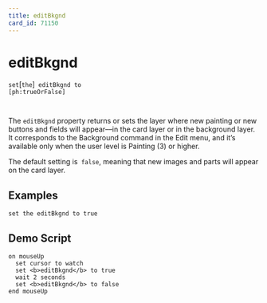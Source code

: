 ```yaml
---
title: editBkgnd
card_id: 71150
---
```


# editBkgnd

` set `[`the`]<code> editBkgnd to [ph:trueOrFalse]

</code>The `editBkgnd` property returns or sets the layer where new painting or new buttons and fields will appear––in the card layer or in the background layer. It corresponds to the Background command in the Edit menu, and it’s available only when the user level is Painting (3) or higher.

The default setting is` false`, meaning that new images and  parts will appear on the card layer. 


## Examples

```
set the editBkgnd to true
```

## Demo Script

```
on mouseUp
  set cursor to watch
  set <b>editBkgnd</b> to true
  wait 2 seconds
  set <b>editBkgnd</b> to false
end mouseUp
```


